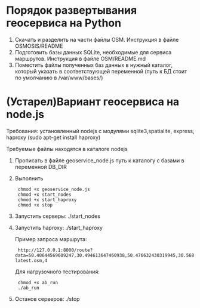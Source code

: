 # Порядок развертывания геосервиса на Python

1. Скачать и разделить на части файлы OSM. Инструкция в файле OSMOSIS/README
2. Подготовить базы данных SQLite, необходимые для сервиса маршрутов. Инструкция
в файле OSM/README.md
3. Поместить файлы полученных баз данных в нужный каталог, который указать в 
соответствующей переменной (путь к БД стоит по умолчанию в /var/www/bases/)


# (Устарел)Вариант геосервиса на node.js

Требования: установленный nodejs с модулями sqlite3,spatialite, express,
			haproxy (sudo apt-get install haproxy)

Требуемые файлы находятся в каталоге nodejs
1. Прописать в  файле geoservice_node.js путь к каталогу с базами в переменной DB_DIR
2. Выполнить

        chmod +x geoservice_node.js
        chmod +x start_nodes
        chmod +x start_haproxy
        chmod +x stop

3. Запустить серверы: ./start_nodes
4. Запустить haproxy: ./start_haproxy

    Пример запроса маршрута: 
    
        http://127.0.0.1:8000/route?data=50.40644569609247,30.494613647460938,50.476632430319945,30.56842803955078,ukraine-latest.osm,4
    
    Для нагрузочного тестирования:
    
        chmod +x ab_run
        ./ab_run 

5. Останов серверов: ./stop
 

